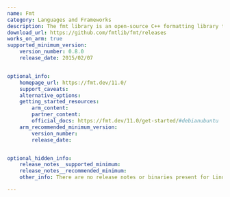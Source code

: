```yaml
---
name: Fmt
category: Languages and Frameworks
description: The fmt library is an open-source C++ formatting library that offers a fast and safe alternative to traditional formatting methods.
download_url: https://github.com/fmtlib/fmt/releases
works_on_arm: true
supported_minimum_version: 
    version_number: 0.8.0
    release_date: 2015/02/07


optional_info:
    homepage_url: https://fmt.dev/11.0/
    support_caveats:
    alternative_options: 
    getting_started_resources:
        arm_content: 
        partner_content: 
        official_docs: https://fmt.dev/11.0/get-started/#debianubuntu
    arm_recommended_minimum_version:
        version_number:
        release_date:


optional_hidden_info:
    release_notes__supported_minimum: 
    release_notes__recommended_minimum:
    other_info: There are no release notes or binaries present for Linux/ARM64. Fmt version 0.8.0 is installed and tested on the Neoverse N1, using steps mentioned [here](https://fmt.dev/11.0/get-started/#installation).

---
```

